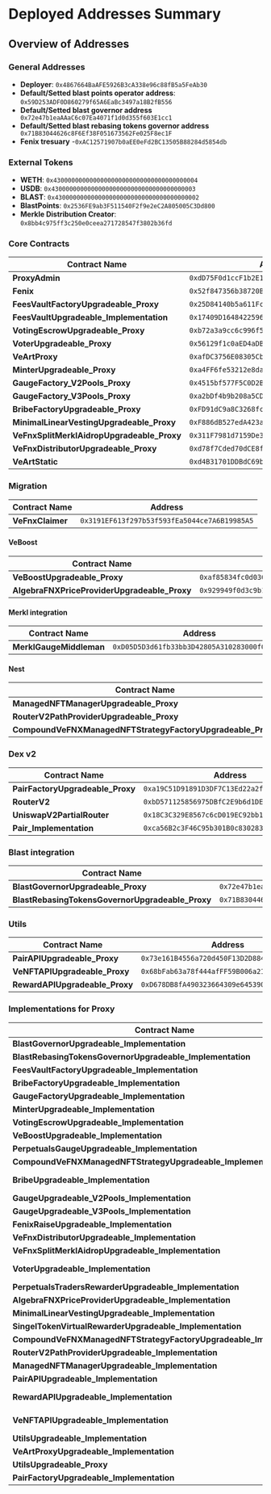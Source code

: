 # Deployed Addresses Summary

## Overview of Addresses

### General Addresses

- **Deployer**: `0x4867664BaAFE5926B3cA338e96c88fB5a5FeAb30`
- **Default/Setted blast points operator address**: `0x59D253ADF0D860279f65A6EaBc3497a18B2fB556`
- **Default/Setted blast governor address**` 0x72e47b1eaAAaC6c07Ea4071f1d0d355f603E1cc1` 
- **Default/Setted blast rebasing tokens governor address**` 0x71B83044626c8F6Ef38F051673562Fe025F8ec1F` 
- **Fenix tresuary** -`0xAC12571907b0aEE0eFd2BC13505B88284d5854db`

### External Tokens
- **WETH**: `0x4300000000000000000000000000000000000004`
- **USDB**: `0x4300000000000000000000000000000000000003`
- **BLAST**: `0x4300000000000000000000000000000000000002`
- **BlastPoints**: `0x2536FE9ab3F511540F2f9e2eC2A805005C3Dd800`
- **Merkle Distribution Creator**: `0x8bb4c975ff3c250e0ceea271728547f3802b36fd`

### Core Contracts

| Contract Name | Address |
| -------------- | ------- |
| **ProxyAdmin** | `0xdD75F0d1ccF1b2E115d87f0177b67c0F0F8429B5` |
| **Fenix** | `0x52f847356b38720B55ee18Cb3e094ca11C85A192` |
| **FeesVaultFactoryUpgradeable_Proxy** | `0x25D84140b5a611Fc8b13B0a73b7ac86d30C81edB` |
| **FeesVaultUpgradeable_Implementation** |`0x17409D1648422596B447BC3FcEE92a5f291e4604` |
| **VotingEscrowUpgradeable_Proxy** | `0xb72a3a9cc6c996f594249701d1f6062ec9939e32` |
| **VoterUpgradeable_Proxy** | `0x56129f1c0aED4aDBeE862986FAcE5Ba8c9aC3d9B` |
| **VeArtProxy** | `0xafDC3756E08305Cb4F856B3511A72eD5D50d5b11` |
| **MinterUpgradeable_Proxy** | `0xa4FF6fe53212e8da028e0a34819006A26615D9f8` |
| **GaugeFactory_V2Pools_Proxy** | `0x4515bf577F5C0D2B42b2528d5dD8C4eC47EFA408` |
| **GaugeFactory_V3Pools_Proxy** | `0xa2bDf4b9b208a5CD99675Ba8D87c40dE1911Fbe9` |
| **BribeFactoryUpgradeable_Proxy** | `0xFD91dC9a8C3268fc556838baEd5871BE3Af6f32e` |
| **MinimalLinearVestingUpgradeable_Proxy** | `0xF886dB527edA423a160B89eDe5505E644C581E9e`|
| **VeFnxSplitMerklAidropUpgradeable_Proxy** | `0x311F7981d7159De374c378Be0815DC4257b50468` |
| **VeFnxDistributorUpgradeable_Proxy** | `0xd78f7Cded70dCE8f65D53F951fC4f5F75D2713D9` |
| **VeArtStatic** | `0xd4B31701DDBdC69bb4e8aB7118d73151CaC5c90F` |

### Migration
| Contract Name | Address |
| -------------- | ------- |
| **VeFnxClaimer** | `0x3191EF613f297b53f593fEa5044ce7A6B19985A5` |

#### VeBoost
| Contract Name | Address |
| ------------- | ------- |
| **VeBoostUpgradeable_Proxy** | `0xaf85834fc0d0302c82919E10c8817609a310fd2c` |
| **AlgebraFNXPriceProviderUpgradeable_Proxy** | `0x929949f0d3c9b19e142ac20Ae49A1447D67F4163` |


#### Merkl integration
| Contract Name | Address |
| ------------- | ------- |
| **MerklGaugeMiddleman** | `0xD05D5D3d61fb33bb3D42805A310283000f02cFd9` |

#### Nest
| Contract Name | Address |
| ------------- | ------- |
| **ManagedNFTManagerUpgradeable_Proxy** | `0x1A24B4bD1F8BE73098342167Cb3fE63FD1EaC42B` |
| **RouterV2PathProviderUpgradeable_Proxy** | `0x8231A273e43B042D374d8D11Fe904482d2c91CC6` |
| **CompoundVeFNXManagedNFTStrategyFactoryUpgradeable_Proxy** |`0xdb60b6cEB16dB04db0A6Fe85b1fE868FFdA20660` |

### Dex v2

| Contract Name | Address |
| ------------- | ------- |
| **PairFactoryUpgradeable_Proxy** | `0xa19C51D91891D3DF7C13Ed22a2f89d328A82950f` |
| **RouterV2** | `0xbD571125856975DBfC2E9b6d1DE496D614D7BAEE` |
| **UniswapV2PartialRouter** | `0x18C3C329E8567c6cD019EC92bb1134E1e8F76Eaf` |
| **Pair_Implementation** | `0xca56B2c3F46C95b301B0c830283c065c2bF9D4bb` |



### Blast integration
| Contract Name | Address |
| ------------- | ------- |
| **BlastGovernorUpgradeable_Proxy** | `0x72e47b1eaAAaC6c07Ea4071f1d0d355f603E1cc1` |
| **BlastRebasingTokensGovernorUpgradeable_Proxy** | `0x71B83044626c8F6Ef38F051673562Fe025F8ec1F` |



### Utils
| Contract Name | Address |
| ------------- | ------- |
| **PairAPIUpgradeable_Proxy** | `0x73e161B4556a720d450F13D2D884D0f2f8147cdd` |
| **VeNFTAPIUpgradeable_Proxy** | `0x68bFab63a78f444afFF59B006a2163c221CDEd71` |
| **RewardAPIUpgradeable_Proxy** | `0xD678DB8fA490323664309e645390b6D8ee327FfE` |


### Implementations for Proxy

| Contract Name | Address |
| ------------- | ------- |
| **BlastGovernorUpgradeable_Implementation** | `0x2A22fC295cf3771015e18c08F37A5D65E313349d` |
| **BlastRebasingTokensGovernorUpgradeable_Implementation** | `0x45882278Dc8D8DD2199aED9905A825C5acED2902`|
| **FeesVaultFactoryUpgradeable_Implementation** | `0x17409D1648422596B447BC3FcEE92a5f291e4604` |
| **BribeFactoryUpgradeable_Implementation** | `0xb0Aea7dFfA05C17e3A52A2f6219535e78d631961`  |
| **GaugeFactoryUpgradeable_Implementation** | `0x1b9E41D2Fb5668E6333849E56A6A3B8e95a1f8F1` |
| **MinterUpgradeable_Implementation** | `0x081d528D4dc4a2f3424C6Bdde43F950007cEe944`  |
| **VotingEscrowUpgradeable_Implementation** | `0xb83B559BfdD062feC4A0B2db6A938E7B25d08407`|
| **VeBoostUpgradeable_Implementation** | `0xAA9378E03b4852EA02466Ad1a4BF685715a3F6d7` |
| **PerpetualsGaugeUpgradeable_Implementation** | `0xEbbA76Fc6045E0F5903BF2DE1e2AFE9c0df94622` |
| **CompoundVeFNXManagedNFTStrategyUpgradeable_Implementation** | `0xdC2a9AA0c13576CE714DCF4e81145D486444F103` |
| **BribeUpgradeable_Implementation** | `0xf20C7F5FFE38Cd82EAa7e6C62cff383D07b6C8eC` (Future: 0x6564aBfCadB199Edf0E3A4F2f63b4Bc03B9266eC) |
| **GaugeUpgradeable_V2Pools_Implementation** | `0x67d391Aa49ddD09E57b0b9226e2891e408621e9b` |
| **GaugeUpgradeable_V3Pools_Implementation** | `0x58D12813E77B87c67ccC9312598c8E1d35B96E23` |
| **FenixRaiseUpgradeable_Implementation** | `0xbE9395E1F7D07e3Ce241b1ba0D95c83a883b9e6c` |
| **VeFnxDistributorUpgradeable_Implementation** | `0x9d15070F302F3392674C33403C4396312EA566E9` |
| **VeFnxSplitMerklAidropUpgradeable_Implementation** | `0x1D099397B2049Ce63eE051801E5A774A4E60F6cd`|
| **VoterUpgradeable_Implementation** | `0xA709D35d4192B9e055B132a3316a38765dA87c2D` (Future: 0xb9C4C2b2c978c39DA4d870cbA1D71b457FAAafAB)|
| **PerpetualsTradersRewarderUpgradeable_Implementation** | `0x2bA2D6E0810b3263AbBc2eA797E94D3bC8bdb564` |
| **AlgebraFNXPriceProviderUpgradeable_Implementation** | `0x2c166ab0429e8f10d806FF86eddb59Eb2548B311` |
| **MinimalLinearVestingUpgradeable_Implementation** | `0xA4C830D9C19b6b881408cf74e00Cff1ad3800270` |
| **SingelTokenVirtualRewarderUpgradeable_Implementation** | `0xA2b8815b1761Ea8cc351Ca6619d1AC2998561196` |
| **CompoundVeFNXManagedNFTStrategyFactoryUpgradeable_Implementation** | `0xefE86ABbF1C18Df85a77e80cC60dFb4d46365CF1` |
| **RouterV2PathProviderUpgradeable_Implementation** | `0xbD7852f7e21bc23944A2809315385733C734369c` |
| **ManagedNFTManagerUpgradeable_Implementation** | `0x5db6c3B0F80D28ca0c4b96167C5957c44561171d`|
| **PairAPIUpgradeable_Implementation** | `0x2f0044922D9a58F8EcC78D4f898eA64FCa364E71` |
| **RewardAPIUpgradeable_Implementation** | `0xd45d0795a2918669a44CcbE1398d3af70Acb5699` (Future: 0xd791D71Fe726E226C1A9d04b73EecB4Eaa666E76)|
| **VeNFTAPIUpgradeable_Implementation** | `0x38Fec988ebCd4159d655295Aa37C321382dBb766` (Future: 0xD5926da7196096101E7cd4742bA0f853C2b8db0E)|
| **UtilsUpgradeable_Implementation** | `0xdFC1aA538166d2DeB49765Ee74841a6ea5278D5f` |
| **VeArtProxyUpgradeable_Implementation** | `0xdc24C85A65580fF0d6c9178534e98ac4C8eCE8f8` |
| **UtilsUpgradeable_Proxy** | `0x0c39cC69DD9f0a06360be1E8d46565eC24Ad7A4F` |
| **PairFactoryUpgradeable_Implementation** | `0x0b3F38F9a1C62065234e234Ac8a9Edc6743563E9` |
